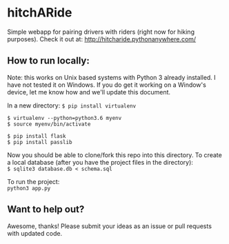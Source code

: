 # hitchARide
Simple webapp for pairing drivers with riders (right now for hiking purposes).
Check it out at: http://hitcharide.pythonanywhere.com/

## How to run locally: 
Note: this works on Unix based systems with Python 3 already installed. I have not tested it on Windows. If you do get it working on a Window's device, let me know how and we'll update this document. 

In a new directory:
`$ pip install virtualenv`  
  
`$ virtualenv --python=python3.6 myenv`  
`$ source myenv/bin/activate`  
  
`$ pip install flask`  
`$ pip install passlib`  
  
Now you should be able to clone/fork this repo into this directory. To create a local database (after you have the project files in the directory):  
`$ sqlite3 database.db < schema.sql`  
  
To run the project:  
`python3 app.py`  
  
## Want to help out? 
Awesome, thanks! Please submit your ideas as an issue or pull requests with updated code. 
